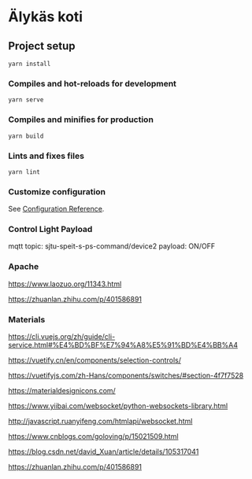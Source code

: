 # Älykäs koti

## Project setup

```
yarn install
```

### Compiles and hot-reloads for development

```
yarn serve
```

### Compiles and minifies for production

```
yarn build
```

### Lints and fixes files

```
yarn lint
```

### Customize configuration

See [Configuration Reference](https://cli.vuejs.org/config/).

### Control Light Payload

mqtt topic: sjtu-speit-s-ps-command/device2
payload: ON/OFF

### Apache

https://www.laozuo.org/11343.html

https://zhuanlan.zhihu.com/p/401586891

### Materials

https://cli.vuejs.org/zh/guide/cli-service.html#%E4%BD%BF%E7%94%A8%E5%91%BD%E4%BB%A4

https://vuetify.cn/en/components/selection-controls/

https://vuetifyjs.com/zh-Hans/components/switches/#section-4f7f7528

https://materialdesignicons.com/

https://www.yiibai.com/websocket/python-websockets-library.html

http://javascript.ruanyifeng.com/htmlapi/websocket.html

https://www.cnblogs.com/goloving/p/15021509.html

https://blog.csdn.net/david_Xuan/article/details/105317041

https://zhuanlan.zhihu.com/p/401586891
